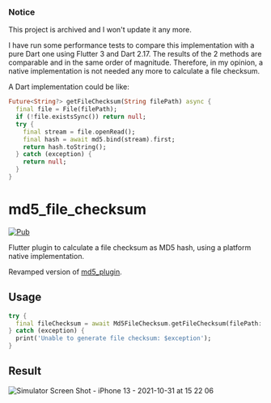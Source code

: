 ### Notice

This project is archived and I won't update it any more.

I have run some performance tests to compare this implementation with a pure Dart one using Flutter 3 and Dart 2.17. The results of the 2 methods are comparable and in the same order of magnitude. Therefore, in my opinion, a native implementation is not needed any more to calculate a file checksum.

A Dart implementation could be like:

```dart
Future<String?> getFileChecksum(String filePath) async {
  final file = File(filePath);
  if (!file.existsSync()) return null;
  try {
    final stream = file.openRead();
    final hash = await md5.bind(stream).first;
    return hash.toString();
  } catch (exception) {
    return null;
  }
}
```

# md5_file_checksum

[![Pub](https://img.shields.io/pub/v/md5_file_checksum)](https://pub.dev/packages/md5_file_checksum)

Flutter plugin to calculate a file checksum as MD5 hash, using a platform native implementation. 

Revamped version of [md5_plugin](https://pub.dev/packages/md5_plugin).

## Usage

```dart
try {
  final fileChecksum = await Md5FileChecksum.getFileChecksum(filePath: filePath);
} catch (exception) {
  print('Unable to generate file checksum: $exception');
}
```

## Result

![Simulator Screen Shot - iPhone 13 - 2021-10-31 at 15 22 06](https://user-images.githubusercontent.com/2332860/139654021-7187e07e-6c1d-45a4-8c64-5197e5183aa5.png)
